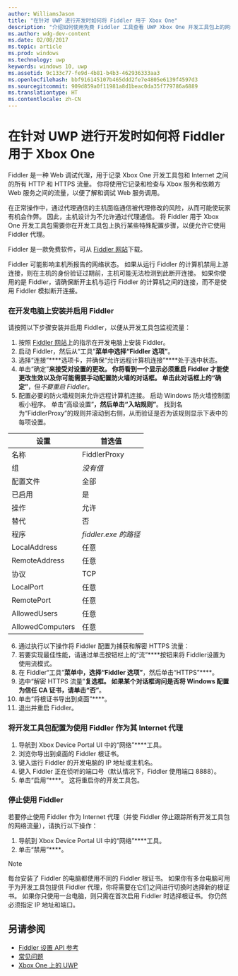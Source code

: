```yaml
---
author: WilliamsJason
title: "在针对 UWP 进行开发时如何将 Fiddler 用于 Xbox One"
description: "介绍如何使用免费 Fiddler 工具查看 UWP Xbox One 开发工具包上的网络流量。"
ms.author: wdg-dev-content
ms.date: 02/08/2017
ms.topic: article
ms.prod: windows
ms.technology: uwp
keywords: windows 10, uwp
ms.assetid: 9c133c77-fe9d-4b81-b4b3-462936333aa3
ms.openlocfilehash: bbf916145107b465ddd2fe7e4805e6139f4597d3
ms.sourcegitcommit: 909d859a0f11981a8d1beac0da35f779786a6889
ms.translationtype: HT
ms.contentlocale: zh-CN
---
```

# <a name="how-to-use-fiddler-with-xbox-one-when-developing-for-uwp"></a>在针对 UWP 进行开发时如何将 Fiddler 用于 Xbox One

Fiddler 是一种 Web 调试代理，用于记录 Xbox One 开发工具包和 Internet 之间的所有 HTTP 和 HTTPS 流量。 你将使用它记录和检查与 Xbox 服务和依赖方 Web 服务之间的流量，以便了解和调试 Web 服务调用。 

在正常操作中，通过代理通信的主机面临通信被代理修改的风险，从而可能使玩家有机会作弊。 因此，主机设计为不允许通过代理通信。 将 Fiddler 用于 Xbox One 开发工具包需要你在开发工具包上执行某些特殊配置步骤，以便允许它使用 Fiddler 代理。 

Fiddler 是一款免费软件，可从 [Fiddler 网站](http://www.fiddler2.com/fiddler2/)下载。 

Fiddler 可能影响主机所报告的网络状态。 如果从运行 Fiddler 的计算机禁用上游连接，则在主机的身份验证过期前，主机可能无法检测到此断开连接。 如果你使用的是 Fiddler，请确保断开主机与运行 Fiddler 的计算机之间的连接，而不是使用 Fiddler 模拟断开连接。

### <a name="to-install-and-enable-fiddler-on-your-development-pc"></a>在开发电脑上安装并启用 Fiddler
请按照以下步骤安装并启用 Fiddler，以便从开发工具包监视流量：

1. 按照 [Fiddler 网站](http://www.fiddler2.com/fiddler2/)上的指示在开发电脑上安装 Fiddler。 
2. 启动 Fiddler，然后从“工具”****菜单中选择“Fiddler 选项”****。 
3. 选择“连接”****选项卡，并确保“允许远程计算机连接”****处于选中状态。 
4. 单击“确定”****来接受对设置的更改。 你将看到一个显示必须重启 Fiddler 才能使更改生效以及你可能需要手动配置防火墙的对话框。 单击此对话框上的“确定”****，但*不要重启 Fiddler*。
5. 配置必要的防火墙规则来允许远程计算机连接。 启动 Windows 防火墙控制面板小程序。 单击“高级设置”****，然后单击“入站规则”****。 找到名为“FiddlerProxy”的规则并滚动到右侧，从而验证是否为该规则显示下表中的每项设置。
  
  | 设置           | 首选值                |
  | ----              | ----                           |
  | 名称              | FiddlerProxy                   |
  | 组             | *没有值* |
  | 配置文件           | 全部                            |
  | 已启用           | 是                            |
  | 操作            | 允许                          |
  | 替代          | 否                             |
  | 程序           | *fiddler.exe 的路径*          |
  | LocalAddress      | 任意                            |
  | RemoteAddress     | 任意                            |
  | 协议          | TCP                            |
  | LocalPort         | 任意                            |
  | RemotePort        | 任意                            |
  | AllowedUsers      | 任意                            |
  | AllowedComputers  | 任意                            |


6. 通过执行以下操作将 Fiddler 配置为捕获和解密 HTTPS 流量：
  1. 若要实现最佳性能，请通过单击按钮栏上的“流”****按钮来将 Fiddler设置为使用流模式。
  2. 在 Fiddler“工具”****菜单中，选择“Fiddler 选项”****，然后单击“HTTPS”****。
  3. 选中“解密 HTTPS 流量”****复选框。 如果某个对话框询问是否将 Windows 配置为信任 CA 证书，请单击“否”****。
  4. 单击“将根证书导出到桌面”****。
7. 退出并重启 Fiddler。

### <a name="to-configure-a-dev-kit-to-use-fiddler-as-its-proxy-to-the-internet"></a>将开发工具包配置为使用 Fiddler 作为其 Internet 代理

1. 导航到 Xbox Device Portal UI 中的“网络”****工具。
2. 浏览你导出到桌面的 Fiddler 根证书。 
3. 键入运行 Fiddler 的开发电脑的 IP 地址或主机名。
4. 键入 Fiddler 正在侦听的端口号（默认情况下，Fiddler 使用端口 8888）。 
5. 单击“启用”****。 这将重启你的开发工具包。

### <a name="to-stop-using-fiddler"></a>停止使用 Fiddler
若要停止使用 Fiddler 作为 Internet 代理（并使 Fiddler 停止跟踪所有开发工具包的网络流量），请执行以下操作：

1. 导航到 Xbox Device Portal UI 中的“网络”****工具。
2. 单击“禁用”****。

> [!NOTE]
> 每台安装了 Fiddler 的电脑都使用不同的 Fiddler 根证书。 如果你有多台电脑可用于为开发工具包提供 Fiddler 代理，你将需要在它们之间进行切换时选择新的根证书。 如果你只使用一台电脑，则只需在首次启用 Fiddler 时选择根证书。 你仍然必须指定 IP 地址和端口。

## <a name="see-also"></a>另请参阅
- [Fiddler 设置 API 参考](wdp-fiddler-api.md)
- [常见问题](frequently-asked-questions.md)
- [Xbox One 上的 UWP](index.md)



